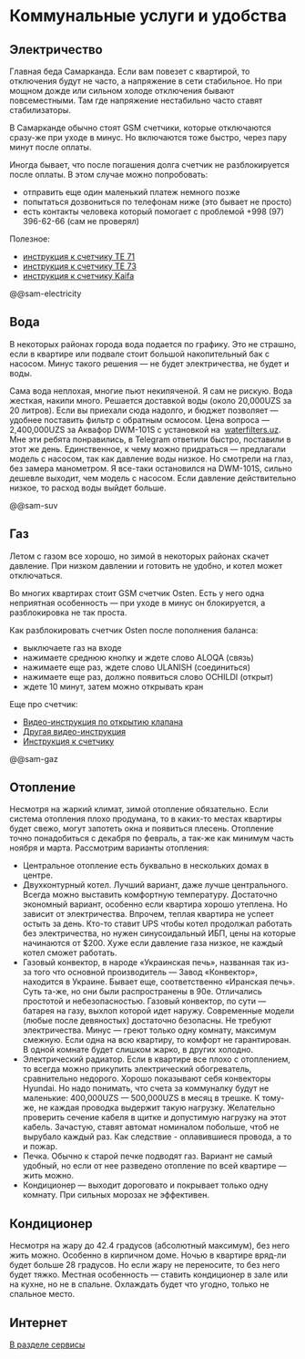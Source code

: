 # Коммунальные услуги и удобства

## Электричество

Главная беда Самарканда. Если вам повезет с квартирой, то отключения будут не
часто, а напряжение в сети стабильное. Но при мощном дожде или сильном холоде
отключения бывают повсеместными. Там где напряжение нестабильно часто ставят
стабилизаторы.

В Самарканде обычно стоят GSM счетчики, которые отключаются сразу-же при уходе в
минус. Но включаются тоже быстро, через пару минут после оплаты.

Иногда бывает, что после погашения долга счетчик не разблокируется после оплаты.
В этом случае можно попробовать:

- отправить еще один маленький платеж немного позже
- попытаться дозвониться по телефонам ниже (это бывает не просто)
- есть контакты человека который помогает с проблемой +998 (97) 396-62-66 (сам
  не проверял)

Полезное:

- [инструкция к счетчику TE 71](https://tashelectroapparat.uz/wp-content/uploads/2021/05/te71_manual_rus_v2021.1.pdf)
- [инструкция к счетчику TE 73](https://tashelectroapparat.uz/wp-content/uploads/2021/05/te73_manual_rus_v2020.2.pdf)
- [инструкция к счетчику Kaifa](https://het.uz/uploads/0138fd8c-bce2-622e-6a19-0d945d6974d3_media_.pdf)

@@sam-electricity

## Вода

В некоторых районах города вода подается по графику. Это не страшно, если в
квартире или подвале стоит большой накопительный бак с насосом. Минус такого
решения — не будет электричества, не будет и воды.

Сама вода неплохая, многие пьют некипяченой. Я сам не рискую. Вода жесткая,
накипи много. Решается доставкой воды (около 20,000UZS за 20 литров). Если вы
приехали сюда надолго, и бюджет позволяет — удобнее поставить фильтр с обратным
осмосом. Цена вопроса — 2,400,000UZS за Аквафор DWM-101S с установкой на&nbsp;
[waterfilters.uz](https://waterfilters.uz/). Мне эти ребята понравились, в
Telegram ответили быстро, поставили в этот же день. Единственное, к чему можно
придраться — предлагали модель с насосом, так как давление воды низкое. Но
смотрели на глаз, без замера манометром. Я все-таки остановился на DWM-101S,
сильно дешевле выходит, чем модель с насосом. Если давление действительно
низкое, то расход воды выйдет больше.

@@sam-suv

## Газ

Летом с газом все хорошо, но зимой в некоторых районах скачет давление. При
низком давлении и готовить не удобно, и котел может отключаться.

Во многих квартирах стоит GSM счетчик Osten. Есть у него одна неприятная
особенность — при уходе в минус он блокируется, а разблокировка не так проста.

Как разблокировать счетчик Osten после пополнения баланса:

- выключаете газ на входе
- нажимаете среднюю кнопку и ждете слово ALOQA (связь)
- нажимаете еще раз, ждете слово ULANISH (соединиться)
- нажимаете еще раз, должно появиться слово OCHILDI (открыт)
- ждете 10 минут, затем можно открывать кран

Еще про счетчик:

- [Видео-инструкция по открытию клапана](https://www.youtube.com/watch?v=1fug4-f4R8w)
- [Другая видео-инструкция](https://www.youtube.com/watch?v=d1uQILreVWU)
- [Инструкция к счетчику](https://texnopark.uz/page/119)

@@sam-gaz

## Отопление

Несмотря на жаркий климат, зимой отопление обязательно. Если система отопления
плохо продумана, то в каких-то местах квартиры будет свежо, могут запотеть окна
и появиться плесень. Отопление точно понадобиться с декабря по февраль, а так-же
как минимум часть ноября и марта. Рассмотрим варианты отопления:

- Центральное отопление есть буквально в нескольких домах в центре.
- Двухконтурный котел. Лучший вариант, даже лучше центрального. Всегда можно
  выставить комфортную температуру. Достаточно экономный вариант, особенно если
  квартира хорошо утеплена. Но зависит от электричества. Впрочем, теплая
  квартира не успеет остыть за день. Кто-то ставит UPS чтобы котел продолжал
  работать без электричества, но нужен синусоидальный ИБП, цены на которые
  начинаются от $200. Хуже если давление газа низкое, не каждый котел сможет
  работать.
- Газовый конвектор, в народе «Украинская печь», названная так из-за того что
  основной производитель — Завод «Конвектор», находится в Украине. Бывает еще,
  соответственно «Иранская печь». Суть та-же, но они были распространены в 90е.
  Отличались простотой и небезопасностью. Газовый конвектор, по сути — батарея
  на газу, выхлоп которой идет наружу. Современные модели (любые после
  девяностых) достаточно безопасны. Не требуют электричества. Минус — греют
  только одну комнату, максимум смежную. Если одна на всю квартиру, то комфорт
  не гарантирован. В одной комнате будет слишком жарко, в других холодно.
- Электрический радиатор. Если в квартире все плохо с отоплением, то всегда
  можно прикупить электрический обогреватель, сравнительно недорого. Хорошо
  показывают себя конвекторы Hyundai. Но надо понимать, что счета за коммуналку
  будут не маленькие: 400,000UZS — 500,000UZS в месяц в трешке. К тому-же, не
  каждая проводка выдержит такую нагрузку. Желательно проверить сечение кабеля в
  щитке и допустимую нагрузку на этот кабель. Зачастую, ставят автомат номиналом
  побольше, чтоб не вырубало каждый раз. Как следствие - оплавившиеся провода, а
  то и пожар.
- Печка. Обычно к старой печке подводят газ. Вариант не самый удобный, но если
  от нее разведено отопление по всей квартире — жить можно.
- Кондиционер — выходит дороговато и покрывает только одну комнату. При сильных
  морозах не эффективен.

## Кондиционер

Несмотря на жару до 42.4 градусов (абсолютный максимум), без него жить можно.
Особенно в кирпичном доме. Ночью в квартире вряд-ли будет больше 28 градусов. Но
если жару не переносите, то без него будет тяжко. Местная особенность — ставить
кондиционер в зале или на кухне, но не в спальне. Охлаждать будет что угодно,
только не спальное место.

## Интернет

[В разделе сервисы](../services/communication)
